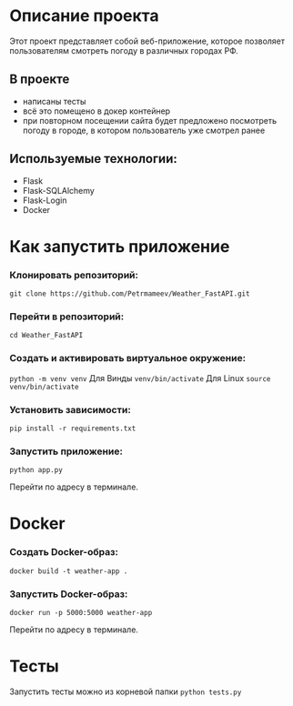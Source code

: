 # Описание проекта
Этот проект представляет собой веб-приложение, которое позволяет пользователям смотреть погоду в различных городах РФ. 

## В проекте
-  написаны тесты
- всё это помещено в докер контейнер
- при повторном посещении сайта будет предложено посмотреть погоду в городе, в котором пользователь уже смотрел ранее


## Используемые технологии:
- Flask
- Flask-SQLAlchemy
- Flask-Login
- Docker

# Как запустить приложение
### Клонировать репозиторий:
```git clone https://github.com/Petrmameev/Weather_FastAPI.git```

### Перейти в репозиторий:
```cd Weather_FastAPI```

### Создать и активировать виртуальное окружение:
```python -m venv venv```
Для Винды
```venv/bin/activate```
Для Linux 
```source venv/bin/activate```

### Установить зависимости:
```pip install -r requirements.txt```

### Запустить приложение:
```python app.py```

Перейти по адресу в терминале.


# Docker
### Создать Docker-образ:
```docker build -t weather-app .```

### Запустить Docker-образ:
```docker run -p 5000:5000 weather-app```

Перейти по адресу в терминале.


# Тесты
Запустить тесты можно из корневой папки
```python tests.py```



